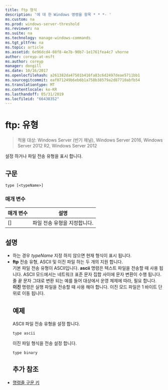 ```yaml
---
title: ftp 형식
description: '에 대 한 Windows 명령을 항목 * * *- '
ms.custom: na
ms.prod: windows-server-threshold
ms.reviewer: na
ms.suite: na
ms.technology: manage-windows-commands
ms.tgt_pltfrm: na
ms.topic: article
ms.assetid: 6e96dcd4-08f8-4e7b-90b7-1e1761fea4c7 vhorne
author: coreyp-at-msft
ms.author: coreyp
manager: dongill
ms.date: 10/16/2017
ms.openlocfilehash: a261382da47501b416fa83c6d2497deae5711bb1
ms.sourcegitcommit: eaf071249b6eb6b1a758b38579a2d87710abfb54
ms.translationtype: MT
ms.contentlocale: ko-KR
ms.lasthandoff: 05/31/2019
ms.locfileid: "66438352"
---
```

# <a name="ftp-type"></a>ftp: 유형

>적용 대상: Windows Server (반기 채널), Windows Server 2016, Windows Server 2012 R2, Windows Server 2012

설정 하거나 파일 전송 유형을 표시 합니다.   
## <a name="syntax"></a>구문  
```  
type [<typeName>]  
```  
### <a name="parameters"></a>매개 변수  

|  매개 변수   |            설명            |
|--------------|-----------------------------------|
| [<typeName>] | 파일 전송 유형을 지정합니다. |

## <a name="remarks"></a>설명  
- 하는 경우 *typeName* 지정 하지 않으면 현재 형식이 표시 됩니다.  
- **ftp** 전송 유형, ASCII 및 이진 파일 하는 두 개의 지원 합니다.  
  기본 파일 전송 유형이 ASCII입니다.  **ascii** 명령은 텍스트 파일을 전송할 때 사용 됩니다. ASCII 모드에서는 네트워크 표준 문자 집합 사이에 문자 변환이 수행 됩니다. 줄 끝 문자 그대로 변환 되는 예를 들어 대상에서 운영 체제에 따라, 필요 합니다.  
  **이진** 명령은 실행 파일을 전송할 때 사용 해야 합니다. 이진 모드 파일은 1 바이트 단위로 이동 됩니다.  
  ## <a name="BKMK_Examples"></a>예제  
  ASCII 파일 전송 유형을 설정 합니다.  
  ```  
  type ascii  
  ```  
  이진 파일 형식을 전송 설정 합니다.  
  ```  
  type binary  
  ```  
  ## <a name="additional-references"></a>추가 참조  
- [명령줄 구문 키](command-line-syntax-key.md)  
